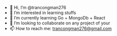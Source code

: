 - 👋 Hi, I’m @trancongman276
- 👀 I’m interested in learning stuffs
- 🌱 I’m currently learning Go + MongoDb + React
- 💞️ I’m looking to collaborate on any project of your
- 📫 How to reach me: trancongman276@gmail.com
